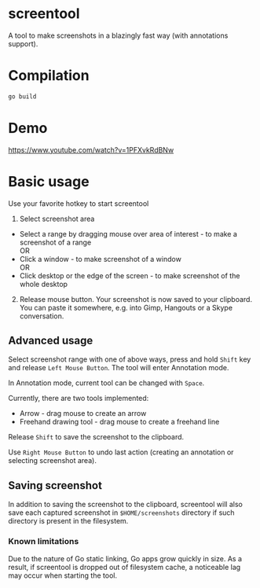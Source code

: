 screentool
=====

A tool to make screenshots in a blazingly fast way (with annotations support).

# Compilation

```bash
go build
```

# Demo

https://www.youtube.com/watch?v=1PFXvkRdBNw

# Basic usage

Use your favorite hotkey to start screentool

1. Select screenshot area

- Select a range by dragging mouse over area of interest - to make a screenshot of a range \
  OR
- Click a window - to make screenshot of a window \
  OR
- Click desktop or the edge of the screen - to make screenshot of the whole desktop

2. Release mouse button. Your screenshot is now saved to your clipboard.
   You can paste it somewhere, e.g. into Gimp, Hangouts or a Skype conversation.

## Advanced usage

Select screenshot range with one of above ways, press and hold `Shift` key and release `Left Mouse Button`.
The tool will enter Annotation mode.

In Annotation mode, current tool can be changed with `Space`.

Currently, there are two tools implemented:

- Arrow - drag mouse to create an arrow
- Freehand drawing tool - drag mouse to create a freehand line

Release `Shift` to save the screenshot to the clipboard.

Use `Right Mouse Button` to undo last action (creating an annotation or selecting screenshot area).

## Saving screenshot

In addition to saving the screenshot to the clipboard, screentool will also save each captured 
screenshot in `$HOME/screenshots` directory if such directory is present in the filesystem.

### Known limitations

Due to the nature of Go static linking, Go apps grow quickly in size.
As a result, if screentool is dropped out of filesystem cache, a noticeable lag may 
occur when starting the tool.
